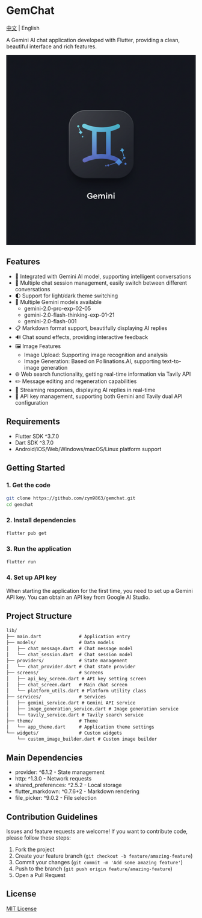 # GemChat

[中文](README.md) | English

A Gemini AI chat application developed with Flutter, providing a clean, beautiful interface and rich features.

![GemChat App Icon](assets/image_fx_.jpg)

## Features

- 🤖 Integrated with Gemini AI model, supporting intelligent conversations
- 💬 Multiple chat session management, easily switch between different conversations
- 🌓 Support for light/dark theme switching
- 🔄 Multiple Gemini models available
  - gemini-2.0-pro-exp-02-05
  - gemini-2.0-flash-thinking-exp-01-21
  - gemini-2.0-flash-001
- 📋 Markdown format support, beautifully displaying AI replies
- 🔊 Chat sound effects, providing interactive feedback
- 🖼️ Image Features
  - Image Upload: Supporting image recognition and analysis
  - Image Generation: Based on Pollinations.AI, supporting text-to-image generation
- 🌐 Web search functionality, getting real-time information via Tavily API
- ✏️ Message editing and regeneration capabilities
- 🔄 Streaming responses, displaying AI replies in real-time
- 🔑 API key management, supporting both Gemini and Tavily dual API configuration

## Requirements

- Flutter SDK ^3.7.0
- Dart SDK ^3.7.0
- Android/iOS/Web/Windows/macOS/Linux platform support

## Getting Started

### 1. Get the code

```bash
git clone https://github.com/zym9863/gemchat.git
cd gemchat
```

### 2. Install dependencies

```bash
flutter pub get
```

### 3. Run the application

```bash
flutter run
```

### 4. Set up API key

When starting the application for the first time, you need to set up a Gemini API key. You can obtain an API key from Google AI Studio.

## Project Structure

```
lib/
├── main.dart              # Application entry
├── models/                # Data models
│   ├── chat_message.dart  # Chat message model
│   └── chat_session.dart  # Chat session model
├── providers/             # State management
│   └── chat_provider.dart # Chat state provider
├── screens/               # Screens
│   ├── api_key_screen.dart # API key setting screen
│   ├── chat_screen.dart   # Main chat screen
│   └── platform_utils.dart # Platform utility class
├── services/              # Services
│   ├── gemini_service.dart # Gemini API service
│   ├── image_generation_service.dart # Image generation service
│   └── tavily_service.dart # Tavily search service
├── theme/                 # Theme
│   └── app_theme.dart     # Application theme settings
└── widgets/               # Custom widgets
    └── custom_image_builder.dart # Custom image builder
```

## Main Dependencies

- provider: ^6.1.2 - State management
- http: ^1.3.0 - Network requests
- shared_preferences: ^2.5.2 - Local storage
- flutter_markdown: ^0.7.6+2 - Markdown rendering
- file_picker: ^9.0.2 - File selection

## Contribution Guidelines

Issues and feature requests are welcome! If you want to contribute code, please follow these steps:

1. Fork the project
2. Create your feature branch (`git checkout -b feature/amazing-feature`)
3. Commit your changes (`git commit -m 'Add some amazing feature'`)
4. Push to the branch (`git push origin feature/amazing-feature`)
5. Open a Pull Request

## License

[MIT License](LICENSE)